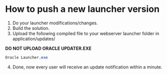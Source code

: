 # How to push a new launcher version

1. Do your launcher modifications/changes.
2. Build the solution.
3. Upload the following compiled file to your webserver launcher folder in application/updates/

**DO NOT UPLOAD ORACLE UPDATER.EXE**
```css
Oracle Launcher.exe
```

4. Done, now every user will receive an update notification within a minute.
